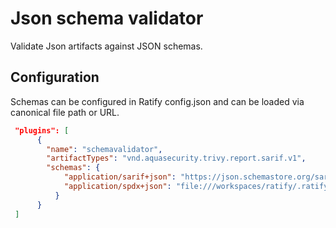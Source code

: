 # Json schema validator
Validate Json artifacts against JSON schemas.

## Configuration
Schemas can be configured in Ratify config.json and can be loaded via canonical file path or URL.

```json
 "plugins": [
      {
        "name": "schemavalidator",
        "artifactTypes": "vnd.aquasecurity.trivy.report.sarif.v1",
        "schemas": { 
            "application/sarif+json": "https://json.schemastore.org/sarif-2.1.0-rtm.5.json",
            "application/spdx+json": "file:///workspaces/ratify/.ratify/schemas/sample.json"
          }
      }
 ]
```